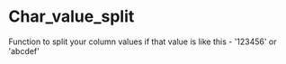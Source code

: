 # Char_value_split
Function to split your column values if that value is like this - '123456' or 'abcdef'
